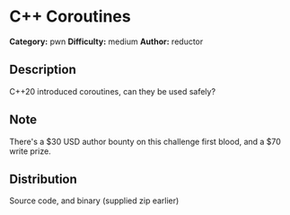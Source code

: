 # C++ Coroutines
**Category:** pwn
**Difficulty:** medium
**Author:** reductor

## Description
C++20 introduced coroutines, can they be used safely?

## Note

There's a $30 USD author bounty on this challenge first blood, and a $70 write prize.

## Distribution
 Source code, and binary (supplied zip earlier)